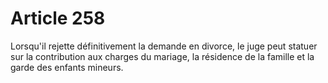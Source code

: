 # Article 258

Lorsqu'il rejette définitivement la demande en divorce, le juge peut statuer sur la contribution aux charges du mariage, la résidence de la famille et la garde des enfants mineurs.
